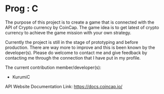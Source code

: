 # Prog : C

The purpose of this project is to create a game that is connected with the API of Crypto currency by CoinCap.
The game idea is to get latest of crypto currency to achieve the game mission with your own strategy.

Currently the project is still in the stage of prototyping and before production. There are way more to improve and this is been known by the developer(s).
Please do welcome to contact me and give feedback by contacting me through the connection that I have put in my profile.

The current contribution member/developer(s):
- KurumiC

API Website Documentation Link: https://docs.coincap.io/
